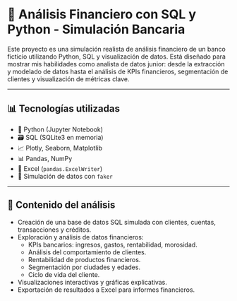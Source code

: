 # 🏦 Análisis Financiero con SQL y Python - Simulación Bancaria

Este proyecto es una simulación realista de análisis financiero de un banco ficticio utilizando Python, SQL y visualización de datos. Está diseñado para mostrar mis habilidades como analista de datos junior: desde la extracción y modelado de datos hasta el análisis de KPIs financieros, segmentación de clientes y visualización de métricas clave.

---

## 📊 Tecnologías utilizadas

- 🐍 Python (Jupyter Notebook)
- 🗃️ SQL (SQLite3 en memoria)
- 📈 Plotly, Seaborn, Matplotlib
- 📊 Pandas, NumPy
- 📄 Excel (`pandas.ExcelWriter`)
- 📂 Simulación de datos con `faker`

---

## 📌 Contenido del análisis

- Creación de una base de datos SQL simulada con clientes, cuentas, transacciones y créditos.
- Exploración y análisis de datos financieros:
  - KPIs bancarios: ingresos, gastos, rentabilidad, morosidad.
  - Análisis del comportamiento de clientes.
  - Rentabilidad de productos financieros.
  - Segmentación por ciudades y edades.
  - Ciclo de vida del cliente.
- Visualizaciones interactivas y gráficas explicativas.
- Exportación de resultados a Excel para informes financieros.
